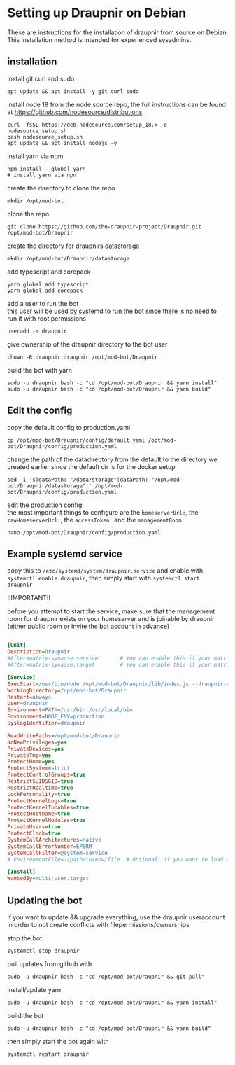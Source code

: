 # Setting up Draupnir on Debian
These are instructions for the installation of draupnir from source on Debian
This installation method is intended for experienced sysadmins.

## installation
install git curl and sudo
```shell
apt update && apt install -y git curl sudo
```
install node 18 from the node source repo, the full instructions can be found at https://github.com/nodesource/distributions
```shell
curl -fsSL https://deb.nodesource.com/setup_18.x -o nodesource_setup.sh
bash nodesource_setup.sh
apt update && apt install nodejs -y
````
install yarn via npm
```shell
npm install --global yarn                                                                                                                    # install yarn via npn
````
create the directory to clone the repo
````shell
mkdir /opt/mod-bot  
````
clone the repo
````shell
git clone https://github.com/the-draupnir-project/Draupnir.git /opt/mod-bot/Draupnir
````
create the directory for draupnirs datastorage
````shell
mkdir /opt/mod-bot/Draupnir/datastorage
````
add typescript and corepack
````shell
yarn global add typescript
yarn global add corepack
````
add a user to run the bot  
this user will be used by systemd to run the bot since there is no need to run it with root permissions
````shell
useradd -m draupnir  
````
give ownership of the draupnir directory to the bot user
````shell
chown -R draupnir:draupnir /opt/mod-bot/Draupnir
````
build the bot with yarn
````shell
sudo -u draupnir bash -c "cd /opt/mod-bot/Draupnir && yarn install"
sudo -u draupnir bash -c "cd /opt/mod-bot/Draupnir && yarn build"
````
## Edit the config
copy the default config to production.yaml
````shell
cp /opt/mod-bot/Draupnir/config/default.yaml /opt/mod-bot/Draupnir/config/production.yaml
````
change the path of the datadirectory from the default to the directory we created earlier since the default dir is for the docker setup
````shell
sed -i 's|dataPath: "/data/storage"|dataPath: "/opt/mod-bot/Draupnir/datastorage"|' /opt/mod-bot/Draupnir/config/production.yaml  
````
edit the production config:  
the most important things to configure are the `homeserverUrl:`, the `rawHomeserverUrl:`, the `accessToken:` and the `managementRoom:`
````shell
nano /opt/mod-bot/Draupnir/config/production.yaml
````

## Example systemd service
copy this to `/etc/systemd/system/draupnir.service` and enable with `systemctl enable draupnir`, then simply start with `systemctl start draupnir`  

!!IMPORTANT!!  

before you attempt to start the service, make sure that the management room for draupnir exists on your homeserver and is joinable by draupnir (either public room or invite the bot account in advance)

````ini

[Unit]
Description=Draupnir
#After=matrix-synapse.service       # You can enable this if your matrix server is synapse, otherwise you might want to change it to the service that starts your homeserver
#After=matrix-synapse.target        # You can enable this if your matrix server is synapse and you have installed workers via the official instructions

[Service]
ExecStart=/usr/bin/node /opt/mod-bot/Draupnir/lib/index.js --draupnir-config /opt/mod-bot/Draupnir/config/production.yaml
WorkingDirectory=/opt/mod-bot/Draupnir
Restart=always
User=draupnir
Environment=PATH=/usr/bin:/usr/local/bin
Environment=NODE_ENV=production
SyslogIdentifier=draupnir

ReadWritePaths=/opt/mod-bot/Draupnir
NoNewPrivileges=yes
PrivateDevices=yes
PrivateTmp=yes
ProtectHome=yes
ProtectSystem=strict
ProtectControlGroups=true
RestrictSUIDSGID=true
RestrictRealtime=true
LockPersonality=true
ProtectKernelLogs=true
ProtectKernelTunables=true
ProtectHostname=true
ProtectKernelModules=true
PrivateUsers=true
ProtectClock=true
SystemCallArchitectures=native
SystemCallErrorNumber=EPERM
SystemCallFilter=@system-service
# EnvironmentFile=-/path/to/env/file  # Optional: if you want to load environment variables from a file

[Install]
WantedBy=multi-user.target
````
## Updating the bot
if you want to update && upgrade everything, use the draupnir useraccount in order to not create conflicts with filepermissions/ownerships

stop the bot
````shell
systemctl stop draupnir
````
pull updates from github with
````shell
sudo -u draupnir bash -c "cd /opt/mod-bot/Draupnir && git pull"
````
install/update yarn
````shell
sudo -u draupnir bash -c "cd /opt/mod-bot/Draupnir && yarn install"
````
build the bot
````shell
sudo -u draupnir bash -c "cd /opt/mod-bot/Draupnir && yarn build"
````

then simply start the bot again with
````shell
systemctl restart draupnir
````
